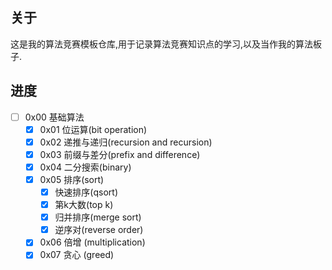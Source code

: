 ## 关于

这是我的算法竞赛模板仓库,用于记录算法竞赛知识点的学习,以及当作我的算法板子.

## 进度

- [ ] 0x00 基础算法
  - [x] 0x01 位运算(bit operation)
  - [x] 0x02 递推与递归(recursion and recursion)
  - [x] 0x03 前缀与差分(prefix and difference)
  - [x] 0x04 二分搜索(binary)
  - [x] 0x05 排序(sort)
    - [x] 快速排序(qsort)
    - [x] 第k大数(top k)
    - [x] 归并排序(merge sort)
    - [x] 逆序对(reverse order)
  - [x] 0x06 倍增 (multiplication)
  - [x] 0x07 贪心 (greed)